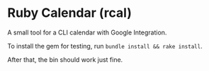 # Ruby Calendar (rcal)

A small tool for a CLI calendar with Google Integration.

To install the gem for testing, run `bundle install && rake install`.

After that, the bin should work just fine.
